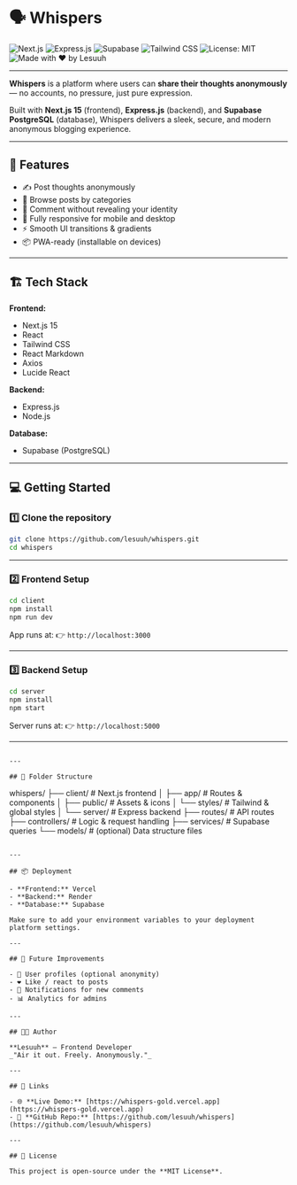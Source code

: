 # 🗣️ Whispers

![Next.js](https://img.shields.io/badge/Next.js-15-black?logo=nextdotjs)
![Express.js](https://img.shields.io/badge/Express.js-Server-green?logo=express)
![Supabase](https://img.shields.io/badge/Supabase-PostgreSQL-blue?logo=supabase)
![Tailwind CSS](https://img.shields.io/badge/Tailwind_CSS-Styling-38B2AC?logo=tailwindcss)
![License: MIT](https://img.shields.io/badge/License-MIT-yellow.svg)
![Made with ❤️ by Lesuuh](https://img.shields.io/badge/Made_with_%E2%9D%A4_by-Lesuuh-purple)

---

**Whispers** is a platform where users can **share their thoughts anonymously** — no accounts, no pressure, just pure expression.

Built with **Next.js 15** (frontend), **Express.js** (backend), and **Supabase PostgreSQL** (database), Whispers delivers a sleek, secure, and modern anonymous blogging experience.

---

## 🚀 Features

- ✍️ Post thoughts anonymously
- 🧭 Browse posts by categories
- 💬 Comment without revealing your identity
- 📱 Fully responsive for mobile and desktop
- ⚡ Smooth UI transitions & gradients
- 📦 PWA-ready (installable on devices)

---

## 🏗️ Tech Stack

**Frontend:**

- Next.js 15
- React
- Tailwind CSS
- React Markdown
- Axios
- Lucide React

**Backend:**

- Express.js
- Node.js

**Database:**

- Supabase (PostgreSQL)

---

## 💻 Getting Started

### 1️⃣ Clone the repository

```bash
git clone https://github.com/lesuuh/whispers.git
cd whispers
```

---

### 2️⃣ Frontend Setup

```bash
cd client
npm install
npm run dev
```

App runs at:
👉 `http://localhost:3000`

---

### 3️⃣ Backend Setup

```bash
cd server
npm install
npm start
```

Server runs at:
👉 `http://localhost:5000`

---

<!-- ## ⚙️ Environment Variables -->

<!-- Create `.env` files in both the **client** and **server** directories. -->

<!-- **Server (`server/.env`):**

```env
PORT=5000
SUPABASE_URL=<your-supabase-url>
SUPABASE_ANON_KEY=<your-supabase-anon-key>
JWT_SECRET=<your-jwt-secret>
```

**Client (`client/.env.local`):**

```env
NEXT_PUBLIC_API_BASE_URL=http://localhost:5000
NEXT_PUBLIC_SUPABASE_URL=<your-supabase-url>
NEXT_PUBLIC_SUPABASE_ANON_KEY=<your-supabase-anon-key> -->

```

---

## 🧩 Folder Structure

```

whispers/
├── client/                 # Next.js frontend
│   ├── app/                # Routes & components
│   ├── public/             # Assets & icons
│   └── styles/             # Tailwind & global styles
│
└── server/                 # Express backend
    ├── routes/             # API routes
    ├── controllers/        # Logic & request handling
    ├── services/           # Supabase queries
    └── models/             # (optional) Data structure files


```

---

## 📦 Deployment

- **Frontend:** Vercel
- **Backend:** Render
- **Database:** Supabase

Make sure to add your environment variables to your deployment platform settings.

---

## 🧠 Future Improvements

- 🔐 User profiles (optional anonymity)
- ❤️ Like / react to posts
- 🔔 Notifications for new comments
- 📊 Analytics for admins

---

## 👨‍💻 Author

**Lesuuh** — Frontend Developer
_"Air it out. Freely. Anonymously."_

---

## 🔗 Links

- 🌐 **Live Demo:** [https://whispers-gold.vercel.app](https://whispers-gold.vercel.app)
- 🧰 **GitHub Repo:** [https://github.com/lesuuh/whispers](https://github.com/lesuuh/whispers)

---

## 🪪 License

This project is open-source under the **MIT License**.


